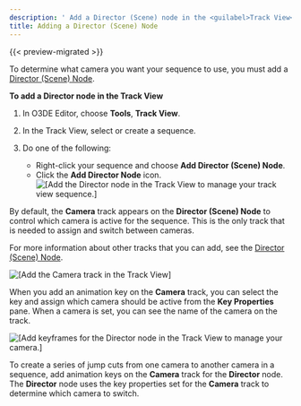 ```yaml
---
description: ' Add a Director (Scene) node in the <guilabel>Track View</guilabel> editor in Open 3D Engine. '
title: Adding a Director (Scene) Node
---
```


{{< preview-migrated >}}

To determine what camera you want your sequence to use, you must add a [Director (Scene) Node](/docs/user-guide/visualization/cinematics/track-view/nodes-director.md).

**To add a Director node in the Track View**

1. In O3DE Editor, choose **Tools**, **Track View**.

1. In the Track View, select or create a sequence.

1. Do one of the following:
   + Right-click your sequence and choose **Add Director (Scene) Node**.
   + Click the **Add Director Node** icon.
![\[Add the Director node in the Track View to manage your track view sequence.\]](/images/user-guide/cinematics/cinematics-track-view-editor-adding-director-node-1.png)

By default, the **Camera** track appears on the **Director (Scene) Node** to control which camera is active for the sequence. This is the only track that is needed to assign and switch between cameras.

For more information about other tracks that you can add, see the [Director (Scene) Node](/docs/user-guide/visualization/cinematics/track-view/nodes-director.md).

![\[Add the Camera track in the Track View\]](/images/user-guide/cinematics/cinematics-track-view-editor-adding-director-node-2.png)

When you add an animation key on the **Camera** track, you can select the key and assign which camera should be active from the **Key Properties** pane. When a camera is set, you can see the name of the camera on the track.

![\[Add keyframes for the Director node in the Track View to manage your camera.\]](/images/user-guide/cinematics/cinematics-track-view-editor-adding-director-node-3.png)

To create a series of jump cuts from one camera to another camera in a sequence, add animation keys on the **Camera** track for the **Director** node. The **Director** node uses the key properties set for the **Camera** track to determine which camera to switch.
